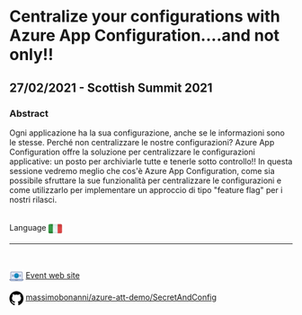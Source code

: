 # Centralize your configurations with Azure App Configuration....and not only!!
## 27/02/2021 - Scottish Summit 2021
### Abstract
Ogni applicazione ha la sua configurazione, anche se le informazioni sono le stesse. 
Perché non centralizzare le nostre configurazioni? 
Azure App Configuration offre la soluzione per centralizzare le configurazioni applicative: un posto per archiviarle tutte e tenerle sotto controllo!!
In questa sessione vedremo meglio che cos'è Azure App Configuration, come sia possibile sfruttare la sue funzionalità per centralizzare le configurazioni e come utilizzarlo per implementare un approccio di tipo "feature flag" per i nostri rilasci.

<br/>
Language <img width="25" src="https://raw.githubusercontent.com/massimobonanni/massimobonanni/master/images/flagitaly.svg" style="vertical-align:middle">

<br/>

---

<br/>
<p>
<img width="25" src="https://raw.githubusercontent.com/massimobonanni/massimobonanni/master/images/eventwebsite.svg" style="vertical-align:middle"> 
<a href="https://scottishsummit.com/">Event web site</a>
</p>

<p>
<img width="25" src="https://raw.githubusercontent.com/massimobonanni/massimobonanni/master/images/github.svg" style="vertical-align:middle"> 
<a href="https://github.com/massimobonanni/azure-att-demo" target="_blank">massimobonanni/azure-att-demo/SecretAndConfig</a>
</p>
